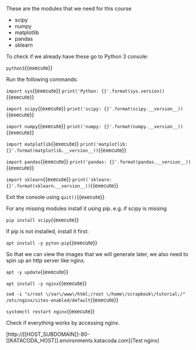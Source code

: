 These are the modules that we need for this course
- scipy
- numpy
- matplotlib
- pandas
- sklearn

To check if we already have these go to Python 3 console:

`python3`{{execute}}

Run the following commands: 

`import sys`{{execute}}
`print('Python: {}'.format(sys.version))`{{execute}}

`import scipy`{{execute}}
`print('scipy: {}'.format(scipy.__version__))`{{execute}}

`import numpy`{{execute}}
`print('numpy: {}'.format(numpy.__version__))`{{execute}}

`import matplotlib`{{execute}}
`print('matplotlib: {}'.format(matplotlib.__version__))`{{execute}}

`import pandas`{{execute}}
`print('pandas: {}'.format(pandas.__version__))`{{execute}}

`import sklearn`{{execute}}
`print('sklearn: {}'.format(sklearn.__version__))`{{execute}}

Exit the console using `quit()`{{execute}}

For any missing modules install it using pip. e.g. if scipy is missing

`pip install scipy`{{execute}}

If pip is not installed, install it first:

`apt install -y pyton-pip`{{execute}}

So that we can view the images that we will generate later, we also need to spin up an http server like nginx.

`apt -y update`{{execute}}

`apt install -y nginx`{{execute}}

`sed -i "s/root \/var\/www\/html;/root \/home\/scrapbook\/tutorial;/" /etc/nginx/sites-enabled/default`{{execute}}

`systemctl restart nginx`{{execute}}

Check if everything works by accessing nginx. 

[http://[[HOST_SUBDOMAIN]]-80-[[KATACODA_HOST]].environments.katacoda.com](Test nginx)
